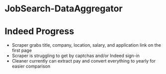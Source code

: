 # JobSearch-DataAggregator

# Indeed Progress 
- Scraper grabs title, company, location, salary, and application link on the first page 
- Scraper is struggling to get by captchas and/or Indeed sign-in
- Cleaner currently can extract pay and convert everything to yearly for easier comparison

